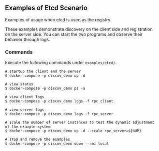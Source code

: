 ## Examples of Etcd Scenario

Examples of usage when etcd is used as the registry.

These examples demonstrate discovery on the client side and registration on the server side. You can start the two
programs and observe their behavior through logs.

### Commands

Execute the following commands under `examples/etcd/`.

```
# startup the client and the server
$ docker-compose -p discov_demo up -d

# view status
$ docker-compose -p discov_demo ps -a

# view client logs
$ docker-compose -p discov_demo logs -f rpc_client

# view server logs
$ docker-compose -p discov_demo logs -f rpc_server

# scale the number of server instances to test the dynamic adjustment of the example system
$ docker-compose -p discov_demo up -d --scale rpc_server=${NUM}

# stop and remove the examples 
$ docker-compose -p discov_demo down --rmi local
```

